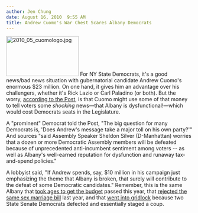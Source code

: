 ```yaml
---
author: Jen Chung
date: August 16, 2010  9:55 AM
title: Andrew Cuomo's War Chest Scares Albany Democrats
---
```


<p><span class="mt-enclosure mt-enclosure-image" style="display: inline;"> <img alt="2010_05_cuomologo.jpg" src="https://web.archive.org/web/20130726154944im_/http://gothamist.com/attachments/jen/2010_05_cuomologo.jpg" width="196" height="108" class="image-left"> </span>For NY State Democrats, it&apos;s a good news/bad news situation with gubernatorial candidate Andrew Cuomo&apos;s enormous $23 million. On one hand, it gives him an advantage over his challengers, whether it&apos;s Rick Lazio or Carl Paladino (or both).  But the worry, <a href="https://web.archive.org/web/20130726154944/http://www.nypost.com/p/news/local/dems_fear_friendly_fire_from_andy_abFzYs5Dp7Mq19D3GcWj7O?CMP=OTC-rss&amp;FEEDNAME=">according to the Post</a>, is that Cuomo might use some of that money to tell voters some <em>shocking</em> news&#x2014;that Albany is dysfunctional!&#x2014;which would cost Democrats seats in the Legislature.</p>

<p>A &quot;prominent&quot; Democrat told the Post, &quot;The big question for many Democrats is, &apos;Does Andrew&apos;s message take a major toll on his own party?&apos;&quot; And sources &quot;said Assembly Speaker Sheldon Silver (D-Manhattan) worries that a dozen or more Democratic Assembly members will be defeated because of unprecedented anti-incumbent sentiment among voters -- as well as Albany&apos;s well-earned reputation for dysfunction and runaway tax-and-spend policies.&quot; </p>

<p>A lobbyist said, &quot;If Andrew spends, say, $10 million in his campaign just emphasizing the theme that Albany is broken, that surely will contribute to the defeat of some Democratic candidates.&quot;  Remember, this is the same Albany that <a href="https://web.archive.org/web/20130726154944/http://gothamist.com/2010/08/04/it_only_took_over_four_months_alban.php">took ages to get the budget</a> passed this year, that <a href="https://web.archive.org/web/20130726154944/http://gothamist.com/2009/12/02/same-sex_marriage_bill_passes_in_ne.php">rejected the same sex marriage bill</a> last year, and that <a href="https://web.archive.org/web/20130726154944/http://gothamist.com/2010/06/08/happy_coup-versary_albany.php">went into gridlock</a> because two State Senate Democrats defected and essentially staged a coup.</p>